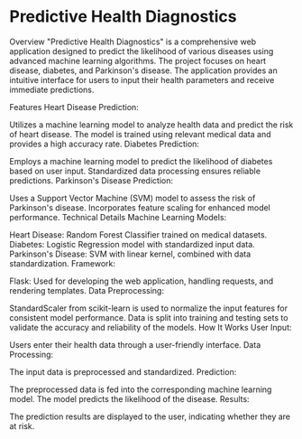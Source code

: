 # Predictive Health Diagnostics
Overview
"Predictive Health Diagnostics" is a comprehensive web application designed to predict the likelihood of various diseases using advanced machine learning algorithms. The project focuses on heart disease, diabetes, and Parkinson's disease. The application provides an intuitive interface for users to input their health parameters and receive immediate predictions.

Features
Heart Disease Prediction:

Utilizes a machine learning model to analyze health data and predict the risk of heart disease.
The model is trained using relevant medical data and provides a high accuracy rate.
Diabetes Prediction:

Employs a machine learning model to predict the likelihood of diabetes based on user input.
Standardized data processing ensures reliable predictions.
Parkinson's Disease Prediction:

Uses a Support Vector Machine (SVM) model to assess the risk of Parkinson's disease.
Incorporates feature scaling for enhanced model performance.
Technical Details
Machine Learning Models:

Heart Disease: Random Forest Classifier trained on medical datasets.
Diabetes: Logistic Regression model with standardized input data.
Parkinson's Disease: SVM with linear kernel, combined with data standardization.
Framework:

Flask: Used for developing the web application, handling requests, and rendering templates.
Data Preprocessing:

StandardScaler from scikit-learn is used to normalize the input features for consistent model performance.
Data is split into training and testing sets to validate the accuracy and reliability of the models.
How It Works
User Input:

Users enter their health data through a user-friendly interface.
Data Processing:

The input data is preprocessed and standardized.
Prediction:

The preprocessed data is fed into the corresponding machine learning model.
The model predicts the likelihood of the disease.
Results:

The prediction results are displayed to the user, indicating whether they are at risk.
